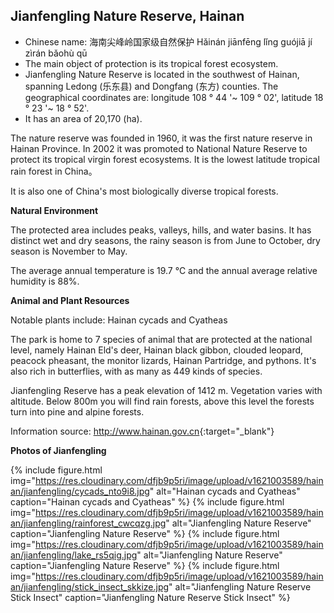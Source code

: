 
## Jianfengling Nature Reserve, Hainan

- Chinese name: 海南尖峰岭国家级自然保护 Hǎinán jiānfēng lǐng guójiā jí zìrán bǎohù qū
- The main object of protection is its tropical forest ecosystem.
- Jianfengling Nature Reserve is located in the southwest of Hainan, spanning Ledong (乐东县) and Dongfang (东方) counties. The geographical coordinates are: longitude 108 ° 44 '~ 109 ° 02', latitude 18 ° 23 '~ 18 ° 52'.
- It has an area of 20,170 (ha).

The nature reserve was founded in 1960, it was the first nature reserve in Hainan Province. In 2002 it was promoted to National Nature Reserve to protect its tropical virgin forest ecosystems. It is the lowest latitude tropical rain forest in China。

It is also one of China's most biologically diverse tropical forests.

**Natural Environment**

The protected area includes peaks, valleys, hills, and water basins. It has distinct wet and dry seasons, the rainy season is from June to October, dry season is November to May.

The average annual temperature is 19.7 ℃ and the annual average relative humidity is 88%.

**Animal and Plant Resources**

Notable plants include: Hainan cycads and Cyatheas

The park is home to 7 species of animal that are protected at the national level, namely Hainan Eld's deer, Hainan black gibbon, clouded leopard, peacock pheasant, the monitor lizards, Hainan Partridge, and pythons. It's also rich in butterflies, with as many as 449 kinds of species.

Jianfengling Reserve has a peak elevation of 1412 m. Vegetation varies with altitude. Below 800m you will find rain forests, above this level the forests turn into pine and alpine forests.

Information source: <http://www.hainan.gov.cn>{:target="_blank"}

**Photos of Jianfengling**

{% include figure.html img="https://res.cloudinary.com/dfjb9p5ri/image/upload/v1621003589/hainan/jianfengling/cycads_nto9i8.jpg"
alt="Hainan cycads and Cyatheas" caption="Hainan cycads and Cyatheas" %}
{% include figure.html img="https://res.cloudinary.com/dfjb9p5ri/image/upload/v1621003589/hainan/jianfengling/rainforest_cwcqzg.jpg"
alt="Jianfengling Nature Reserve" caption="Jianfengling Nature Reserve" %}
{% include figure.html img="https://res.cloudinary.com/dfjb9p5ri/image/upload/v1621003589/hainan/jianfengling/lake_rs5qig.jpg"
alt="Jianfengling Nature Reserve" caption="Jianfengling Nature Reserve" %}
{% include figure.html img="https://res.cloudinary.com/dfjb9p5ri/image/upload/v1621003589/hainan/jianfengling/stick_insect_skkize.jpg"
alt="Jianfengling Nature Reserve Stick Insect" caption="Jianfengling Nature Reserve Stick Insect" %}